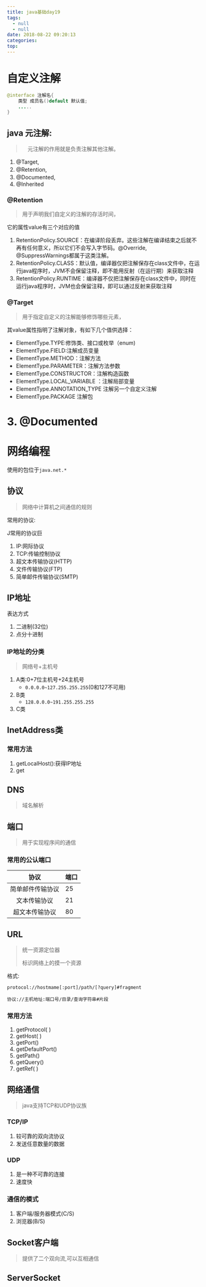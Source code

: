 ```yaml
---
title: java基础day19
tags:
  - null
  - null
date: 2018-08-22 09:20:13
categories:
top:
---
```


# 自定义注解

```java
@interface 注解名{
	类型 成员名()default 默认值;
    .....
}
```

<!-- more -->

## java 元注解:

> 　元注解的作用就是负责注解其他注解。 

1. @Target, 　　　　
2. @Retention, 　　　　
3. @Documented, 　　　　
4. @Inherited 

### @Retention

> 用于声明我们自定义的注解的存活时间，

它的属性value有三个对应的值  

1.  RetentionPolicy.SOURCE：在编译阶段丢弃。这些注解在编译结束之后就不再有任何意义，所以它们不会写入字节码。@Override, @SuppressWarnings都属于这类注解。  
2. RetentionPolicy.CLASS：默认值，编译器仅把注解保存在class文件中，在运行java程序时，JVM不会保留注释，即不能用反射（在运行期）来获取注释  
3. RetentionPolicy.RUNTIME：编译器不仅把注解保存在class文件中，同时在运行java程序时，JVM也会保留注释，即可以通过反射来获取注释 

###  @Target

> 用于指定自定义的注解能够修饰哪些元素，

其value属性指明了注解对象，有如下几个值供选择： 

- ElementType.TYPE:修饰类、接口或枚举（enum) 
- ElementType.FIELD:注解成员变量 
- ElementType.METHOD：注解方法 
- ElementType.PARAMETER：注解方法参数 
- ElementType.CONSTRUCTOR：注解构造函数 
- ElementType.LOCAL_VARIABLE ：注解局部变量 
- ElementType.ANNOTATION_TYPE 注解另一个自定义注解 
- ElementType.PACKAGE 注解包

# 3. @Documented

# 网络编程

使用的包位于`java.net.*`

## 协议

> 网络中计算机之间通信的规则

常用的协议:

J常用的协议巨

1. IP:网际协议
2. TCP:传输控制协议
3. 超文本传输协议(HTTP)
4. 文件传输协议(FTP)
5. 简单邮件传输协议(SMTP)

## IP地址

表达方式

1. 二进制(32位)
2. 点分十进制

### IP地址的分类

> 网络号+主机号

1. A类:0+7位主机号+24主机号
   - `0.0.0.0~127.255.255.255`(0和127不可用)
2. B类
   - `128.0.0.0~191.255.255.255`
3. C类

## InetAddress类



### 常用方法

1. getLocalHost():获得IP地址
2. get

## DNS

> 域名解析

## 端口

> 用于实现程序间的通信

### 常用的公认端口

|       协议       | 端口 |
| :--------------: | :--- |
| 简单邮件传输协议 | 25   |
|   文本传输协议   | 21   |
|  超文本传输协议  | 80   |

## URL

> 统一资源定位器
>
> 标识网络上的摸一个资源

格式:

`protocol://hostmame[:port]/path/[?query]#fragment`

`协议://主机地址:端口号/目录/查询字符串#片段`

### 常用方法

1. getProtocol( )
2. getHost( )
3. getPort()
4. getDefaultPort()
5. getPath()
6. getQuery()
7. getRef( )

## 网络通信

> java支持TCP和UDP协议族

### TCP/IP

1. 较可靠的双向流协议
2. 发送任意数量的数据

### UDP

1. 是一种不可靠的连接
2. 速度快

### 通信的模式

1. 客户端/服务器模式(C/S)
2. 浏览器(B/S)

## Socket客户端

> 提供了二个双向流,可以互相通信

## ServerSocket

